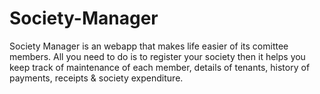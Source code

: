 # Society-Manager
Society Manager is an webapp that makes life easier of its comittee members. All you need to do is to register your society then it helps you keep track of maintenance of each member, details of tenants, history of payments, receipts &amp; society expenditure.
